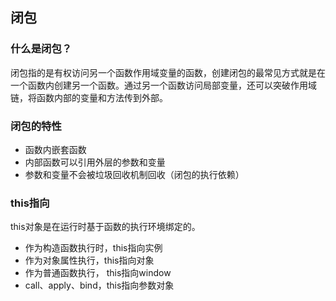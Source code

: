 ## 闭包

### 什么是闭包？

闭包指的是有权访问另一个函数作用域变量的函数，创建闭包的最常见方式就是在一个函数内创建另一个函数。通过另一个函数访问局部变量，还可以突破作用域链，将函数内部的变量和方法传到外部。

### 闭包的特性

- 函数内嵌套函数
- 内部函数可以引用外层的参数和变量
- 参数和变量不会被垃圾回收机制回收（闭包的执行依赖）

### this指向

this对象是在运行时基于函数的执行环境绑定的。
- 作为构造函数执行时，this指向实例
- 作为对象属性执行，this指向对象
- 作为普通函数执行， this指向window
- call、apply、bind，this指向参数对象
